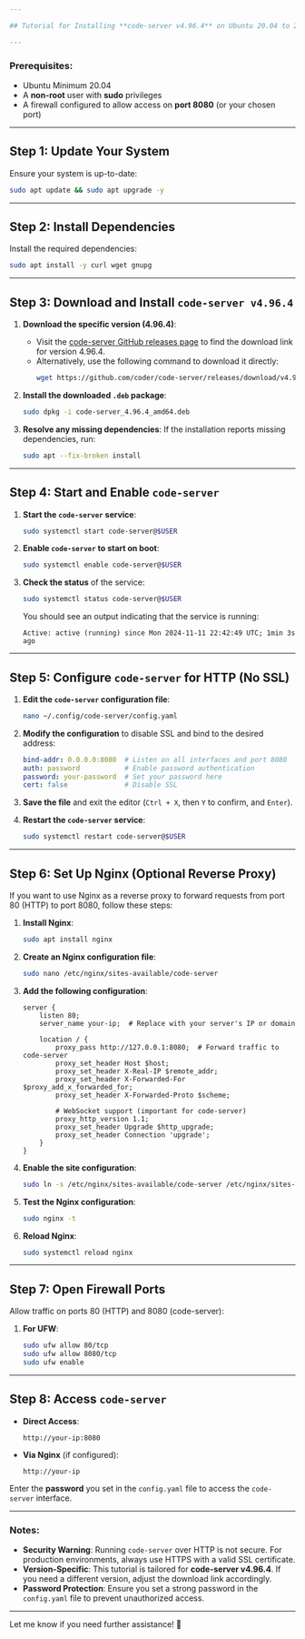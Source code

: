 ```yaml
---

## Tutorial for Installing **code-server v4.96.4** on Ubuntu 20.04 to 24.04

---
```


### **Prerequisites:**
- Ubuntu Minimum 20.04
- A **non-root** user with **sudo** privileges
- A firewall configured to allow access on **port 8080** (or your chosen port)

---

## Step 1: Update Your System
Ensure your system is up-to-date:
```bash
sudo apt update && sudo apt upgrade -y
```

---

## Step 2: Install Dependencies
Install the required dependencies:
```bash
sudo apt install -y curl wget gnupg
```

---

## Step 3: Download and Install `code-server v4.96.4`
1. **Download the specific version (4.96.4)**:
   - Visit the [code-server GitHub releases page](https://github.com/coder/code-server/releases) to find the download link for version 4.96.4.
   - Alternatively, use the following command to download it directly:
     ```bash
     wget https://github.com/coder/code-server/releases/download/v4.96.4/code-server_4.96.4_amd64.deb
     ```

2. **Install the downloaded `.deb` package**:
   ```bash
   sudo dpkg -i code-server_4.96.4_amd64.deb
   ```

3. **Resolve any missing dependencies**:
   If the installation reports missing dependencies, run:
   ```bash
   sudo apt --fix-broken install
   ```

---

## Step 4: Start and Enable `code-server`
1. **Start the `code-server` service**:
   ```bash
   sudo systemctl start code-server@$USER
   ```

2. **Enable `code-server` to start on boot**:
   ```bash
   sudo systemctl enable code-server@$USER
   ```

3. **Check the status** of the service:
   ```bash
   sudo systemctl status code-server@$USER
   ```

   You should see an output indicating that the service is running:
   ```
   Active: active (running) since Mon 2024-11-11 22:42:49 UTC; 1min 3s ago
   ```

---

## Step 5: Configure `code-server` for HTTP (No SSL)
1. **Edit the `code-server` configuration file**:
   ```bash
   nano ~/.config/code-server/config.yaml
   ```

2. **Modify the configuration** to disable SSL and bind to the desired address:
   ```yaml
   bind-addr: 0.0.0.0:8080  # Listen on all interfaces and port 8080
   auth: password           # Enable password authentication
   password: your-password  # Set your password here
   cert: false              # Disable SSL
   ```

3. **Save the file** and exit the editor (`Ctrl + X`, then `Y` to confirm, and `Enter`).

4. **Restart the `code-server` service**:
   ```bash
   sudo systemctl restart code-server@$USER
   ```

---

## Step 6: Set Up Nginx (Optional Reverse Proxy)
If you want to use Nginx as a reverse proxy to forward requests from port 80 (HTTP) to port 8080, follow these steps:

1. **Install Nginx**:
   ```bash
   sudo apt install nginx
   ```

2. **Create an Nginx configuration file**:
   ```bash
   sudo nano /etc/nginx/sites-available/code-server
   ```

3. **Add the following configuration**:
   ```nginx
   server {
       listen 80;
       server_name your-ip;  # Replace with your server's IP or domain

       location / {
           proxy_pass http://127.0.0.1:8080;  # Forward traffic to code-server
           proxy_set_header Host $host;
           proxy_set_header X-Real-IP $remote_addr;
           proxy_set_header X-Forwarded-For $proxy_add_x_forwarded_for;
           proxy_set_header X-Forwarded-Proto $scheme;

           # WebSocket support (important for code-server)
           proxy_http_version 1.1;
           proxy_set_header Upgrade $http_upgrade;
           proxy_set_header Connection 'upgrade';
       }
   }
   ```

4. **Enable the site configuration**:
   ```bash
   sudo ln -s /etc/nginx/sites-available/code-server /etc/nginx/sites-enabled/
   ```

5. **Test the Nginx configuration**:
   ```bash
   sudo nginx -t
   ```

6. **Reload Nginx**:
   ```bash
   sudo systemctl reload nginx
   ```

---

## Step 7: Open Firewall Ports
Allow traffic on ports 80 (HTTP) and 8080 (code-server):

1. **For UFW**:
   ```bash
   sudo ufw allow 80/tcp
   sudo ufw allow 8080/tcp
   sudo ufw enable
   ```

---

## Step 8: Access `code-server`
- **Direct Access**:
  ```
  http://your-ip:8080
  ```
- **Via Nginx** (if configured):
  ```
  http://your-ip
  ```

Enter the **password** you set in the `config.yaml` file to access the `code-server` interface.

---

### **Notes:**
- **Security Warning**: Running `code-server` over HTTP is not secure. For production environments, always use HTTPS with a valid SSL certificate.
- **Version-Specific**: This tutorial is tailored for **code-server v4.96.4**. If you need a different version, adjust the download link accordingly.
- **Password Protection**: Ensure you set a strong password in the `config.yaml` file to prevent unauthorized access.

---

Let me know if you need further assistance! 🚀
